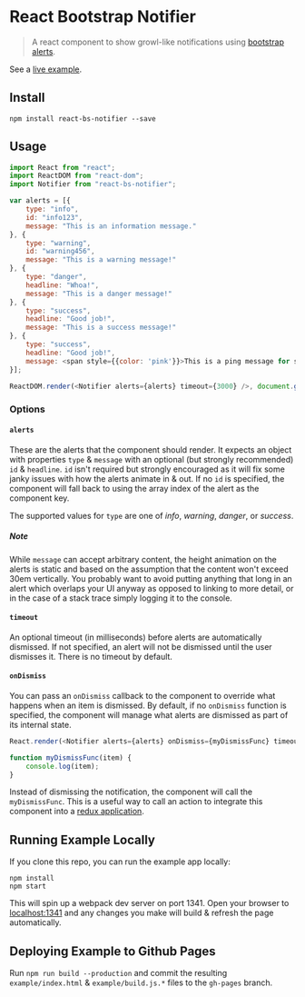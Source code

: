 # React Bootstrap Notifier

> A react component to show growl-like notifications using [bootstrap alerts](http://getbootstrap.com/components/#alerts).

See a [live example](http://chadly.github.io/react-bs-notifier/).

## Install

```
npm install react-bs-notifier --save
```

## Usage

```js
import React from "react";
import ReactDOM from "react-dom";
import Notifier from "react-bs-notifier";

var alerts = [{
	type: "info",
	id: "info123",
	message: "This is an information message."
}, {
	type: "warning",
	id: "warning456",
	message: "This is a warning message!"
}, {
	type: "danger",
	headline: "Whoa!",
	message: "This is a danger message!"
}, {
	type: "success",
	headline: "Good job!",
	message: "This is a success message!"
}, {
	type: "success",
	headline: "Good job!",
	message: <span style={{color: 'pink'}}>This is a ping message for some reason!</span>
}];

ReactDOM.render(<Notifier alerts={alerts} timeout={3000} />, document.getElementById("myApp"));
```

### Options

#### `alerts`

These are the alerts that the component should render. It expects an object with properties `type` & `message` with an optional (but strongly recommended) `id` & `headline`. `id` isn't required but strongly encouraged as it will fix some janky issues with how the alerts animate in & out. If no `id` is specified, the component will fall back to using the array index of the alert as the component key.

The supported values for `type` are one of _info_, _warning_, _danger_, or _success_.

##### Note

While `message` can accept arbitrary content,
the height animation on the alerts is static
and based on the assumption that the content won't exceed 30em vertically.
You probably want to avoid putting anything that long in an alert which overlaps your UI anyway
as opposed to linking to more detail, or in the case of a stack trace simply logging it to the console. 

#### `timeout`

An optional timeout (in milliseconds) before alerts are automatically dismissed. If not specified, an alert will not be dismissed until the user dismisses it. There is no timeout by default.

#### `onDismiss`

You can pass an `onDismiss` callback to the component to override what happens when an item is dismissed. By default, if no `onDismiss` function is specified, the component will manage what alerts are dismissed as part of its internal state.

```js
React.render(<Notifier alerts={alerts} onDismiss={myDismissFunc} timeout={1500} />, document.getElementById("myApp"));

function myDismissFunc(item) {
	console.log(item);
}
```

Instead of dismissing the notification, the component will call the `myDismissFunc`. This is a useful way to call an action to integrate this component into a [redux application](http://redux.js.org/).

## Running Example Locally

If you clone this repo, you can run the example app locally:

```
npm install
npm start
```

This will spin up a webpack dev server on port 1341. Open your browser to [localhost:1341](http://localhost:1341/) and any changes you make will build & refresh the page automatically.

## Deploying Example to Github Pages

Run `npm run build --production` and commit the resulting `example/index.html` & `example/build.js.*` files to the `gh-pages` branch.